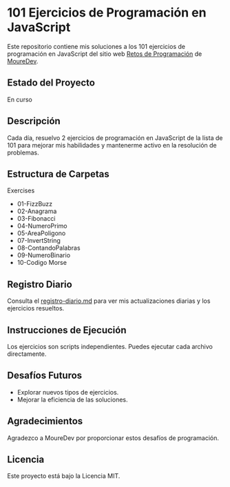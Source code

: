 # 101 Ejercicios de Programación en JavaScript

Este repositorio contiene mis soluciones a los 101 ejercicios de programación en JavaScript del sitio web [Retos de Programación](https://retosdeprogramacion.com/ejercicios/) de [MoureDev](https://moure.dev/).

## Estado del Proyecto

En curso

## Descripción

Cada día, resuelvo 2 ejercicios de programación en JavaScript de la lista de 101 para mejorar mis habilidades y mantenerme activo en la resolución de problemas.


## Estructura de Carpetas
Exercises
 - 01-FizzBuzz
 - 02-Anagrama
 - 03-Fibonacci
 - 04-NumeroPrimo
 - 05-AreaPoligono
 - 07-InvertString
 - 08-ContandoPalabras
 - 09-NumeroBinario
 - 10-Codigo Morse

## Registro Diario
Consulta el [registro-diario.md](registro-diario.md) para ver mis actualizaciones diarias y los ejercicios resueltos.

## Instrucciones de Ejecución

Los ejercicios son scripts independientes. Puedes ejecutar cada archivo directamente.


## Desafíos Futuros

- Explorar nuevos tipos de ejercicios.
- Mejorar la eficiencia de las soluciones.

## Agradecimientos

Agradezco a MoureDev por proporcionar estos desafíos de programación.

## Licencia

Este proyecto está bajo la Licencia MIT.
